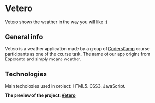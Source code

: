 # Vetero

Vetero shows the weather in the way you will like :)

## General info

Vetero is a weather application made by a group of [CodersCamp](https://coderscamp.pl/) course participants as one of the course task.
The name of our app origins from Esperanto and simply means weather.



## Technologies

Main techologies used in project: HTML5, CSS3, JavaScript.



**The preview of the project: [Vetero](https://vetero01.netlify.com/)**